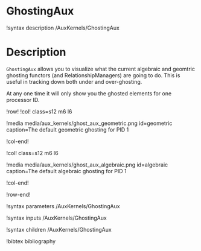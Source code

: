 # GhostingAux

!syntax description /AuxKernels/GhostingAux

# Description

`GhostingAux` allows you to visualize what the current algebraic and geomtric ghosting functors (and RelationshipManagers) are going to do.  This is useful in tracking down both under and over-ghosting.

At any one time it will only show you the ghosted elements for one processor ID.

!row!
!col! class=s12 m6 l6

!media media/aux_kernels/ghost_aux_geometric.png
       id=geometric
       caption=The default geometric ghosting for PID 1

!col-end!

!col! class=s12 m6 l6

!media media/aux_kernels/ghost_aux_algebraic.png
       id=algebraic
       caption=The default algebraic ghosting for PID 1

!col-end!

!row-end!

!syntax parameters /AuxKernels/GhostingAux

!syntax inputs /AuxKernels/GhostingAux

!syntax children /AuxKernels/GhostingAux

!bibtex bibliography
